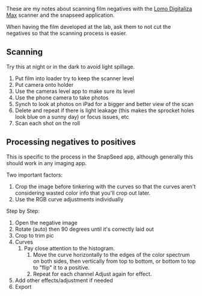 These are my notes about scanning film negatives with the [Lomo Digitaliza Max](https://shop.lomography.com/us/digitaliza-max) scanner and the snapseed application.

When having the film developed at the lab, ask them to not cut the negatives so that the scanning process is easier.

## Scanning

Try this at night or in the dark to avoid light spillage.

1. Put film into loader try to keep the scanner level
2. Put camera onto holder 
3. Use the cameras level app to make sure its level
4. Use the phone camera to take photos
5. Synch to look at photos on iPad for a bigger and better view of the scan 
6. Delete and repeat if there is light leakage (this makes the sprocket holes look blue on a sunny day) or focus issues, etc
7. Scan each shot on the roll

## Processing negatives to positives

This is specific to the process in the SnapSeed app, although generally this should work in any imaging app. 

Two important factors:

1. Crop the image before tinkering with the curves so that the curves aren't considering wasted color info that you'll crop out later.
2. Use the RGB curve adjustments individually

Step by Step:

1. Open the negative image
2. Rotate (auto) then 90 degrees until it's correctly laid out
3. Crop to trim pic
4. Curves
   1. Pay close attention to the histogram. 
      1. Move the curve horizontally to the edges of the color spectrum on both sides, then vertically from top to bottom, or bottom to top to "flip" it to a positive. 
      2. Repeat for each channel Adjust again for effect.
5. Add other effects/adjustment if needed
6. Export





